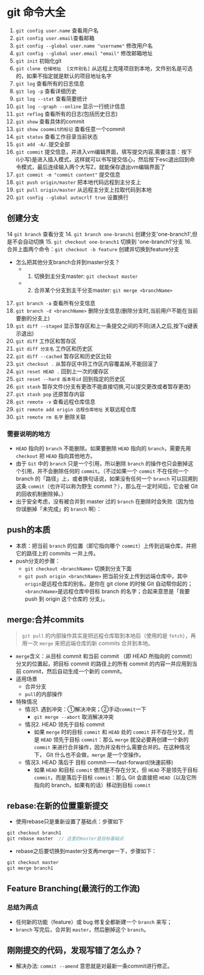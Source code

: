 # git 命令大全
1. `git config user.name` 查看用户名
2. `git config user.email`查看邮箱
3. `git config --global user.name "username"` 修改用户名
4. `git config --global user.email "email"` 修改邮箱地址
5. `git init` 初始化git
6. `git clone 仓储地址  [文件别名]` 从远程上克隆项目到本地，文件别名是可选的，如果不指定就是默认的项目地址名字
7. `git log` 查看所有的日志信息
7. `git log -p` 查看详细历史
7. `git log --stat` 查看简要统计
8. `git log --graph --online` 显示一行统计信息
7. `git reflog` 查看所有的日志(包括历史日志)
7. `git show` 查看具体的commit
7. `git show coommit的标记` 查看任意一个commit
8. `git status` 查看工作目录当前状态
9. `git add -A/.`提交全部
10. `git commit` 提交信息，并进入vm编辑界面，填写提交内容,需要注意：按下i(小写)是进入插入模式，这样就可以书写提交信心，然后按下esc退出回到命令模式，最后连续输入两个大写Z，就能保存退出vm编辑界面了
11. `git commit -m "commit content"` 提交信息
12. `git push origin/master` 把本地代码远程到主分支上
13. `git pull origin/master` 从远程主分支上拉取代码到本地
14. `git config --global autocrlf true` 设置换行

## 创建分支
14  `git branch` 查看分支
14. `git branch one-branch1` 创建分支'one-branch1',但是不会自动切换
15. `git checkout one-branch1` 切换到 'one-branch1'分支
16. 合并上面两个命令：`git checkout -b feature` 创建并切换到feature分支
* 怎么把其他分支branch合并到master分支？
  * 1. 切换到主分支master: `git checkout master`
  * 2. 合并某个分支到主干分支master: `git merge <branchName>`
17. `git branch -a` 查看所有分支信息
18. `git branch -d <branchName>` 删除分支信息(删除分支时,当前用户不能在当前要删的分支上)
19. `git diff --staged` 显示暂存区和上一条提交之间的不同(进入之后,按下q键表示退出)
20. `git diff` 工作区和暂存区
21. `git diff 分支名`  工作区和历史区
22. `git diff --cached`  暂存区和历史区比较
23. `git checkout .`  从暂存区中将工作区内容覆盖掉,不能回滚了
24. `git reset HEAD .` 回到上一次的缓存区
25. `git reset --hard 版本号id` 回到指定的历史区
26. `git stash` 暂存文件(分支有更改不能直接切换,可以提交更改或者暂存更改)
27. `git stash pop` 还原暂存内容
28. `git remote -v` 查看远程仓库信息
29. `git remote add origin 远程仓库地址` 关联远程仓库
30. `git remote rm 名字` 删除关联


### 需要说明的地方
* `HEAD` 指向的 `branch` 不能删除。如果要删除 `HEAD` 指向的 `branch`，需要先用 `checkout` 把 `HEAD` 指向其他地方。
* 由于 `Git` 中的 `branch` 只是一个引用，所以删除 `branch` 的操作也只会删掉这个引用，并不会删除任何的 `commit`。（不过如果一个 `commit` 不在任何一个 branch 的「路径」上，或者换句话说，如果没有任何一个 `branch` 可以回溯到这条 `commit`（也许可以称为野生 commit？），那么在一定时间后，它会被 Git 的回收机制删除掉。）
* 出于安全考虑，没有被合并到 master 过的 `branch` 在删除时会失败（因为怕你误删掉「未完成」的 `branch` 啊）：

## push的本质
* 本质：把当前 `branch` 的位置（即它指向哪个 `commit`）上传到远端仓库，并把它的路径上的 commits 一并上传。
* push分支的步骤：
  * `git checkout <branchName>` 切换到分支下面
  * `git push origin <branchName>` 把当前分支上传到远端仓库中，其中`origin`是远程仓库的别名，是你在 git clone 的时候 Git 自动帮你起的；`<branchName>`是远程仓库中目标 branch 的名字；合起来意思是「我要 push 到 origin 这个仓库的 <branchName> 分支」。
## merge:合并commits
> `git pull` 的内部操作其实是把远程仓库取到本地后（使用的是 `fetch`），再用一次 `merge` 来把远端仓库的新 commits 合并到本地。

* `merge`含义：从目标 commit 和当前 commit （即 HEAD 所指向的 commit）分叉的位置起，把目标 commit 的路径上的所有 commit 的内容一并应用到当前 commit，然后自动生成一个新的 commit。
* 适用场景
  * 合并分支
  * `pull`的内部操作
* 特殊情况
  * 情况1. 遇到冲突：①解决冲突；②手动`commit`一下
    * `git merge --abort` 取消解决冲突
  * 情况2. HEAD 领先于目标 commit
    * 如果 `merge` 时的目标 `commit` 和 `HEAD` 处的 `commit` 并不存在分叉，而是 `HEAD` 领先于目标 `commit`：那么 `merge` 就没必要再创建一个新的 `commit` 来进行合并操作，因为并没有什么需要合并的。在这种情况下， Git 什么也不会做，`merge` 是一个空操作。
  * 情况3. HEAD 落后于 目标 commit——fast-forward(快速前移)
    * 如果 `HEAD` 和目标 `commit` 依然是不存在分叉，但 `HEAD` 不是领先于目标 `commit`，而是落后于目标 `commit`：那么 Git 会直接把 `HEAD`（以及它所指向的 branch，如果有的话）移动到目标 `commit`

## rebase:在新的位置重新提交
* 使用rebase只是重新设置了基础点：步骤如下
```js
git checkout branch1
git rebase master  // 这里的master是目标基础点
```
* rebase之后要切换到master分支再merge一下，步骤如下：
```js
git checkout master
git merge branch1
```
## Feature Branching(最流行的工作流)
### 总结为两点
* 任何新的功能（feature）或 bug 修复全都新建一个 `branch` 来写；
* `branch` 写完后，合并到 `master`，然后删掉这个 `branch`。

## 刚刚提交的代码，发现写错了怎么办？
* 解决办法: `commit --amend` 意思就是对最新一条commit进行修正。
